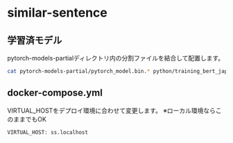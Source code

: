 # similar-sentence

## 学習済モデル

pytorch-models-partialディレクトリ内の分割ファイルを結合して配置します。

```sh
cat pytorch-models-partial/pytorch_model.bin.* python/training_bert_japanese/0_BERTJapanese/pytorch_model.bin
```

## docker-compose.yml

VIRTUAL_HOSTをデプロイ環境に合わせて変更します。
※ローカル環境ならこのままでもOK

```
VIRTUAL_HOST: ss.localhost
```

